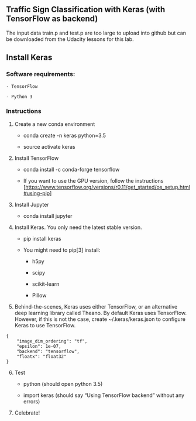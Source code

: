 ## Traffic Sign Classification with Keras (with TensorFlow as backend)

The input data train.p and test.p are too large to upload into github but
can be downloaded from the Udacity lessons for this lab.

## Install Keras

### Software requirements:

	- TensorFlow

	- Python 3

### Instructions

1. Create a new conda environment

	* conda create -n keras python=3.5

	* source activate keras

2. Install TensorFlow

	* conda install -c conda-forge tensorflow

	* If you want to use the GPU version, follow the instructions [https://www.tensorflow.org/versions/r0.11/get_started/os_setup.html#using-pip]

3. Install Jupyter

	* conda install jupyter

4. Install Keras. You only need the latest stable version.

	* pip install keras

	* You might need to pip[3] install:

		* h5py

		* scipy

		* scikit-learn

		* Pillow

5. Behind-the-scenes, Keras uses either TensorFlow, or an alternative deep learning library called Theano. By default Keras uses TensorFlow. However, if this is not the case, create ~/.keras/keras.json to configure Keras to use TensorFlow.
```
{
    "image_dim_ordering": "tf",
    "epsilon": 1e-07,
    "backend": "tensorflow",
    "floatx": "float32"
}
```
6. Test

	* python (should open python 3.5)

	* import keras (should say “Using TensorFlow backend” without any errors)

7. Celebrate!
